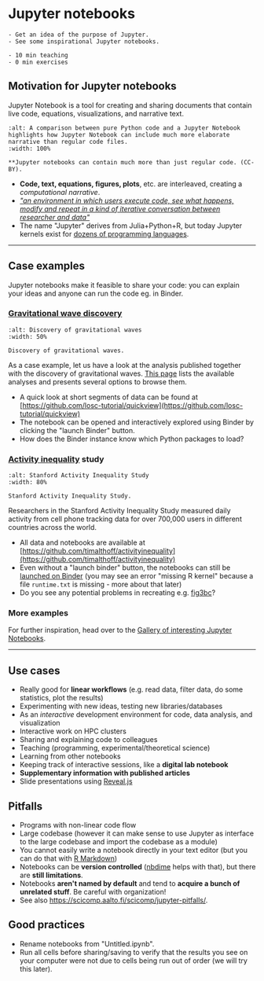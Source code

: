 # Jupyter notebooks

```{objectives}
- Get an idea of the purpose of Jupyter.
- See some inspirational Jupyter notebooks.
```

```{instructor-note}
- 10 min teaching
- 0 min exercises
```

## Motivation for Jupyter notebooks

Jupyter Notebook is a tool for creating and sharing documents that contain live code, equations, visualizations, and narrative text.

```{figure} img/‎Jupyter_Pandas_demo.png
:alt: A comparison between pure Python code and a Jupyter Notebook highlights how Jupyter Notebook can include much more elaborate narrative than regular code files.
:width: 100%

**Jupyter notebooks can contain much more than just regular code. (CC-BY).
```

- **Code, text, equations, figures, plots**, etc. are interleaved, creating a *computational narrative*.
- [*"an environment in which users execute code, see what happens, modify and
  repeat in a kind of iterative conversation between researcher and
  data"*](https://www.nature.com/articles/d41586-018-07196-1)
- The name "Jupyter" derives from Julia+Python+R, but today Jupyter kernels
  exist for [dozens of programming languages](https://github.com/jupyter/jupyter/wiki/Jupyter-kernels).

---

## Case examples

Jupyter notebooks make it feasible to share your code: you can explain your ideas and anyone can run the code eg. in Binder.

### [Gravitational wave discovery](https://www.gw-openscience.org/about/)

```{figure} img/gravity.jpg
:alt: Discovery of gravitational waves
:width: 50%

Discovery of gravitational waves.
```

As a case example, let us have a look at the analysis published together with the
discovery of gravitational waves. [This
page](https://losc.ligo.org/tutorials/) lists the available analyses
and presents several options to browse them.

- A quick look at short segments of data can be found at
  [https://github.com/losc-tutorial/quickview](https://github.com/losc-tutorial/quickview)
- The notebook can be opened and interactively explored
  using Binder by clicking the "launch Binder" button.
- How does the Binder instance know which Python packages to load?


### [Activity inequality](http://activityinequality.stanford.edu/) study

```{figure} img/activity_inequality.png
:alt: Stanford Activity Inequality Study
:width: 80%

Stanford Activity Inequality Study.
```

Researchers in the Stanford Activity Inequality Study measured daily
activity from cell phone tracking data for over 700,000 users in
different countries across the world.
- All data and notebooks are available at
  [https://github.com/timalthoff/activityinequality](https://github.com/timalthoff/activityinequality)
- Even without a "launch binder" button, the notebooks can still be
  [launched on Binder](https://mybinder.org/v2/gh/timalthoff/activityinequality/master)
  (you may see an error "missing R kernel" because a file `runtime.txt` is missing - more about that later)
- Do you see any potential problems in recreating e.g.
  [fig3bc](https://github.com/timalthoff/activityinequality/blob/master/fig3/fig3bc.ipynb)?


### More examples

For further inspiration, head over to the
[Gallery of interesting Jupyter Notebooks](https://github.com/jupyter/jupyter/wiki).

---

## Use cases


- Really good for **linear workflows** (e.g. read data, filter data, do some statistics, plot the results)
- Experimenting with new ideas, testing new libraries/databases
- As an *interactive* development environment for code, data analysis, and visualization
- Interactive work on HPC clusters
- Sharing and explaining code to colleagues
- Teaching (programming, experimental/theoretical science)
- Learning from other notebooks
- Keeping track of interactive sessions, like a **digital lab notebook**
- **Supplementary information with published articles**
- Slide presentations using [Reveal.js](https://github.com/damianavila/RISE)


## Pitfalls

- Programs with non-linear code flow
- Large codebase (however it can make sense to use Jupyter as interface to the large codebase and import the codebase as a module)
- You cannot easily write a notebook directly in your text editor (but you can do
  that with [R Markdown](https://rmarkdown.rstudio.com/))
- Notebooks can be **version controlled**
  ([nbdime](https://nbdime.readthedocs.io/) helps with that), but
  there are **still limitations**.
- Notebooks **aren't named by default** and tend to **acquire a bunch of
  unrelated stuff**.  Be careful with organization!
- See also <https://scicomp.aalto.fi/scicomp/jupyter-pitfalls/>.


## Good practices

- Rename notebooks from "Untitled.ipynb".
- Run all cells before sharing/saving to verify that the results you see on your
  computer were not due to cells being run out of order (we will try this later).
